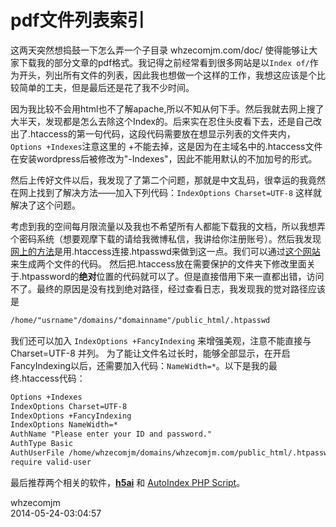 # pdf文件列表索引

这两天突然想捣鼓一下怎么弄一个子目录 whzecomjm.com/doc/ 使得能够让大家下载我的部分文章的pdf格式。我记得之前经常看到很多网站是以`Index of/`作为开头，列出所有文件的列表，因此我也想做一个这样的工作，我想这应该是个比较简单的工夫，但是最后还是花了我不少时间。

因为我比较不会用html也不了解apache,所以不知从何下手。然后我就去网上搜了大半天，发现都是怎么去除这个Index的。后来实在忍住头皮看下去，还是自己改出了.htaccess的第一句代码，这段代码需要放在想显示列表的文件夹内，`Options +Indexes`注意这里的 +不能去掉，这是因为在主域名中的.htaccess文件在安装wordpress后被修改为"-Indexes"，因此不能用默认的不加加号的形式。

然后上传好文件以后，我发现了了第二个问题，那就是中文乱码，很幸运的我竟然在网上找到了解决方法——加入下列代码：`IndexOptions Charset=UTF-8` 这样就解决了这个问题。

考虑到我的空间每月限流量以及我也不希望所有人都能下载我的文档，所以我想弄个密码系统（想要观摩下载的请给我微博私信，我讲给你注册账号）。然后我发现[网上的方法](http://www.sjyhome.com/htaccess/about-htaccess.html)是用.htaccess连接.htpasswd来做到这一点。我们可以通过[这个网站](http://www.htpasswdgenerator.net) 来生成两个文件的代码。 然后把.htaccess放在需要保护的文件夹下修改里面关于.htpassword的**绝对**位置的代码就可以了。但是直接借用下来一直都出错，访问不了。最终的原因是没有找到绝对路径，经过查看日志，我发现我的觉对路径应该是

```html
/home/"usrname"/domains/"domainname"/public_html/.htpasswd
```

我们还可以加入 `IndexOptions +FancyIndexing` 来增强美观，注意不能直接与 Charset=UTF-8 并列。 为了能让文件名过长时，能够全部显示，在开启FancyIndexing以后，还需要加入代码：`NameWidth=*`。以下是我的最终.htaccess代码：

```html
Options +Indexes
IndexOptions Charset=UTF-8 
IndexOptions +FancyIndexing
IndexOptions NameWidth=*
AuthName "Please enter your ID and password." 
AuthType Basic 
AuthUserFile /home/whzecomjm/domains/whzecomjm.com/public_html/.htpasswd 
require valid-user
```

最后推荐两个相关的软件，**[h5ai](http://larsjung.de/h5ai/)** 和 [AutoIndex PHP Script](http://autoindex.sourceforge.net/)。

whzecomjm  
2014-05-24-03:04:57